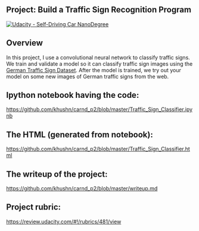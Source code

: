 ## Project: Build a Traffic Sign Recognition Program
[![Udacity - Self-Driving Car NanoDegree](https://s3.amazonaws.com/udacity-sdc/github/shield-carnd.svg)](http://www.udacity.com/drive)

Overview
---
In this project, I use a convolutional neural network to classify traffic signs. We train and validate a model so it can classify traffic sign images using the [German Traffic Sign Dataset](http://benchmark.ini.rub.de/?section=gtsrb&subsection=dataset). After the model is trained, we try out your model on some new images of German traffic signs from the web.

Ipython notebook having the code:
---

https://github.com/khushn/carnd_p2/blob/master/Traffic_Sign_Classifier.ipynb 

The HTML (generated from notebook):
---

https://github.com/khushn/carnd_p2/blob/master/Traffic_Sign_Classifier.html

The writeup of the project:
---

https://github.com/khushn/carnd_p2/blob/master/writeup.md


Project rubric:
---

https://review.udacity.com/#!/rubrics/481/view






```
